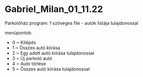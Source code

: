 # Gabriel_Milan_01_11.22

Parkolóház program:
  1 szöveges file
    - autók listája tulajdonossal

menüpontok:
  - 0 ~ Kilépés
  - 1 ~ Összes autó kiírása
  - 2 ~ Egy adott autó kiírása tulajdonossal
  - 3 ~ Új parkoló autó
  - 4 ~ Autó törlése
  - 5 ~ Összes autó kiírása tulajdonossal
  
